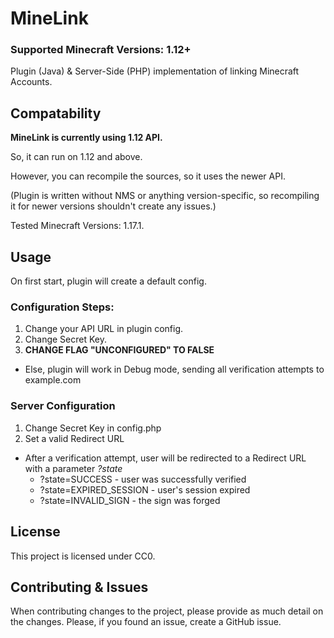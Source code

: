 # MineLink

### Supported Minecraft Versions: 1.12+

Plugin (Java) & Server-Side (PHP) implementation of linking Minecraft Accounts.

## Compatability
**MineLink is currently using 1.12 API.**

So, it can run on 1.12 and above.

However, you can recompile the sources, so it uses the newer API.

(Plugin is written without NMS or anything version-specific, so recompiling it for newer versions shouldn't create any issues.)

Tested Minecraft Versions: 1.17.1.

## Usage

On first start, plugin will create a default config.
### Configuration Steps:
1. Change your API URL in plugin config.
2. Change Secret Key.
3. **CHANGE FLAG "UNCONFIGURED" TO FALSE**
  * Else, plugin will work in Debug mode, sending all verification attempts to example.com
### Server Configuration
1. Change Secret Key in config.php
2. Set a valid Redirect URL
  * After a verification attempt, user will be redirected to a Redirect URL with a parameter *?state*
    * ?state=SUCCESS - user was successfully verified
    * ?state=EXPIRED_SESSION - user's session expired
    * ?state=INVALID_SIGN - the sign was forged

## License
This project is licensed under CC0.

## Contributing & Issues
When contributing changes to the project, please provide as much detail on the changes.
Please, if you found an issue, create a GitHub issue.
